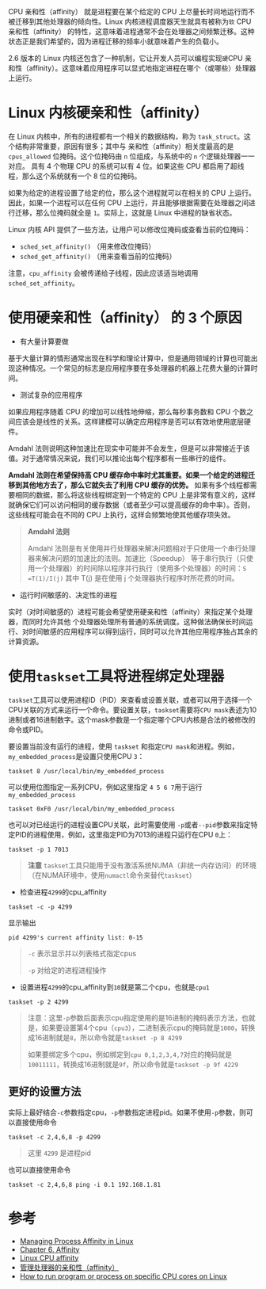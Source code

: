 CPU 亲和性（affinity） 就是进程要在某个给定的 CPU 上尽量长时间地运行而不被迁移到其他处理器的倾向性。Linux 内核进程调度器天生就具有被称为`软` CPU 亲和性（affinity） 的特性，这意味着进程通常不会在处理器之间频繁迁移。这种状态正是我们希望的，因为进程迁移的频率小就意味着产生的负载小。

2.6 版本的 Linux 内核还包含了一种机制，它让开发人员可以编程实现`硬`CPU 亲和性（affinity）。这意味着应用程序可以显式地指定进程在哪个（或哪些）处理器上运行。

# Linux 内核硬亲和性（affinity）

在 Linux 内核中，所有的进程都有一个相关的数据结构，称为 `task_struct`。这个结构非常重要，原因有很多；其中与 亲和性（affinity）相关度最高的是 `cpus_allowed` 位掩码。这个位掩码由 `n` 位组成，与系统中的 `n` 个逻辑处理器一一对应。 具有 4 个物理 CPU 的系统可以有 4 位。如果这些 CPU 都启用了超线程，那么这个系统就有一个 8 位的位掩码。

如果为给定的进程设置了给定的位，那么这个进程就可以在相关的 CPU 上运行。因此，如果一个进程可以在任何 CPU 上运行，并且能够根据需要在处理器之间进行迁移，那么位掩码就全是 `1`。实际上，这就是 Linux 中进程的缺省状态。

Linux 内核 API 提供了一些方法，让用户可以修改位掩码或查看当前的位掩码：

* `sched_set_affinity()` （用来修改位掩码）
* `sched_get_affinity()` （用来查看当前的位掩码）

注意，`cpu_affinity` 会被传递给子线程，因此应该适当地调用 `sched_set_affinity`。

# 使用硬亲和性（affinity） 的 3 个原因

* 有大量计算要做

基于大量计算的情形通常出现在科学和理论计算中，但是通用领域的计算也可能出现这种情况。一个常见的标志是应用程序要在多处理器的机器上花费大量的计算时间。

* 测试复杂的应用程序

如果应用程序随着 CPU 的增加可以线性地伸缩，那么每秒事务数和 CPU 个数之间应该会是线性的关系。这样建模可以确定应用程序是否可以有效地使用底层硬件。

Amdahl 法则说明这种加速比在现实中可能并不会发生，但是可以非常接近于该值。对于通常情况来说，我们可以推论出每个程序都有一些串行的组件。

**Amdahl 法则在希望保持高 CPU 缓存命中率时尤其重要。如果一个给定的进程迁移到其他地方去了，那么它就失去了利用 CPU 缓存的优势。** 如果有多个线程都需要相同的数据，那么将这些线程绑定到一个特定的 CPU 上是非常有意义的，这样就确保它们可以访问相同的缓存数据（或者至少可以提高缓存的命中率）。否则，这些线程可能会在不同的 CPU 上执行，这样会频繁地使其他缓存项失效。

> **Amdahl 法则**
>
> Amdahl 法则是有关使用并行处理器来解决问题相对于只使用一个串行处理器来解决问题的加速比的法则。加速比（Speedup） 等于串行执行（只使用一个处理器）的时间除以程序并行执行（使用多个处理器）的时间：`S =T(1)/I(j)` 其中 T(j) 是在使用 j 个处理器执行程序时所花费的时间。

* 运行时间敏感的、决定性的进程

实时（对时间敏感的）进程可能会希望使用硬亲和性（affinity）来指定某个处理器，而同时允许其他 个处理器处理所有普通的系统调度。这种做法确保长时间运行、对时间敏感的应用程序可以得到运行，同时可以允许其他应用程序独占其余的计算资源。

# 使用`taskset`工具将进程绑定处理器

`taskset`工具可以使用进程ID（PID）来查看或设置关联，或者可以用于选择一个CPU关联的方式来运行一个命令。要设置关联，`taskset`需要将`CPU mask`表述为10进制或者16进制数字。这个mask参数是一个指定哪个CPU内核是合法的被修改的命令或PID。

要设置当前没有运行的进程，使用 `taskset` 和指定`CPU mask`和进程。例如，`my_embedded_process`是设置只使用CPU `3`：

```
taskset 8 /usr/local/bin/my_embedded_process
```

可以使用位图指定一系列CPU，例如这里指定 `4 5 6 7`用于运行 `my_embedded_process`

```
taskset 0xF0 /usr/local/bin/my_embedded_process
```

也可以对已经运行的进程设置CPU关联，此时需要使用 `-p`或者`--pid`参数来指定特定PID的进程使用，例如，这里指定PID为7013的进程只运行在CPU `0`上：

```
taskset -p 1 7013
```

> **注意** `taskset`工具只能用于没有激活系统NUMA（非统一内存访问）的环境（在NUMA环境中，使用`numactl`命令来替代`taskset`）

* 检查进程`4299`的cpu_affinity

```
taskset -c -p 4299
```

显示输出

```
pid 4299's current affinity list: 0-15
```

> `-c` 表示显示并以列表格式指定cpus
>
> `-p` 对给定的进程进程操作

* 设置进程`4299`的cpu_affinity到`10`就是第二个cpu，也就是`cpu1`

```
taskset -p 2 4299
```

> 注意：这里`-p`参数后面表示cpu指定使用的是16进制的掩码表示方法，也就是，如果要设置第4个cpu（`cpu3`），二进制表示cpu的掩码就是`1000`，转换成16进制就是`8`，所以命令就是`taskset -p 8 4299`
>
> 如果要绑定多个cpu，例如绑定到`cpu 0,1,2,3,4,7`对应的掩码就是`10011111`，转换成16进制就是`9f`，所以命令就是`taskset -p 9f 4229`

## 更好的设置方法

实际上最好结合`-c`参数指定cpu，`-p`参数指定进程pid。如果不使用`-p`参数，则可以直接使用命令

```
taskset -c 2,4,6,8 -p 4299
```

> 这里 `4299` 是进程pid

也可以直接使用命令

```
taskset -c 2,4,6,8 ping -i 0.1 192.168.1.81
```

# 参考

* [Managing Process Affinity in Linux](http://www.glennklockwood.com/hpc-howtos/process-affinity.html)
* [Chapter 6. Affinity](https://access.redhat.com/documentation/en-US/Red_Hat_Enterprise_MRG/1.3/html/Realtime_Reference_Guide/chap-Realtime_Reference_Guide-Affinity.html)
* [Linux CPU affinity](http://blog.csdn.net/yfkiss/article/details/7464968)
* [管理处理器的亲和性（affinity）](http://www.ibm.com/developerworks/cn/linux/l-affinity.html)
* [How to run program or process on specific CPU cores on Linux](http://xmodulo.com/run-program-process-specific-cpu-cores-linux.html)